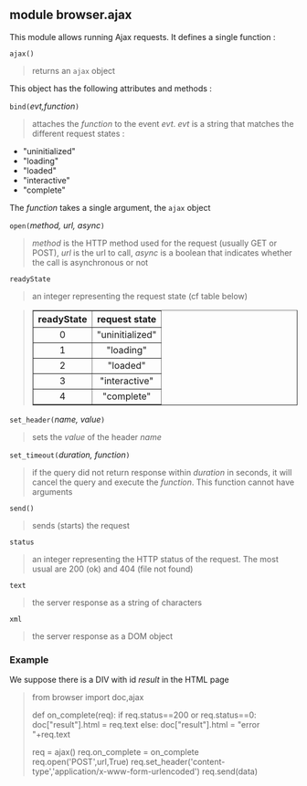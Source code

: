 module **browser.ajax**
-----------------------

This module allows running Ajax requests. It defines a single function :

`ajax()`
> returns an `ajax` object

This object has the following attributes and methods :

`bind(`_evt,function_`)`
> attaches the _function_ to the event _evt_. _evt_ is a string that matches the different request states :

- "uninitialized"
- "loading"
- "loaded"
- "interactive"
- "complete"

The _function_ takes a single argument, the `ajax` object

`open(`_method, url, async_`)`
> _method_ is the HTTP method used for the request (usually GET or POST), _url_ is the url to call, _async_ is a boolean that indicates whether the call is asynchronous or not

`readyState`
> an integer representing the request state (cf table below)

<blockquote>
<table cellspacing=0 cellpadding=4 border=1>
<tr><th>
readyState
</th><th>
request state
</th></tr>
<tr><td align="center">0</td><td>"uninitialized"</td></tr>
<tr><td align="center">1</td><td align="center">"loading"</td></tr>
<tr><td align="center">2</td><td align="center">"loaded"</td></tr>
<tr><td align="center">3</td><td align="center">"interactive"</td></tr>
<tr><td align="center">4</td><td align="center">"complete"</td></tr>
</table>
</blockquote>

`set_header(`_name, value_`)`
> sets the _value_ of the header _name_

`set_timeout(`_duration, function_`)`
> if the query did not return response within _duration_ in seconds, it will cancel the query and execute the _function_. This function cannot have arguments

`send()`
> sends (starts) the request

`status`
> an integer representing the HTTP status of the request. The most usual are 200 (ok) and 404 (file not found)

`text`
> the server response as a string of characters

`xml`
> the server response as a DOM object



### Example
We suppose there is a DIV with id _result_ in the HTML page

>    from browser import doc,ajax
>
>    def on_complete(req):
>        if req.status==200 or req.status==0:
>            doc["result"].html = req.text
>        else:
>            doc["result"].html = "error "+req.text
>    
>    req = ajax()
>    req.on_complete = on_complete
>    req.open('POST',url,True)
>    req.set_header('content-type','application/x-www-form-urlencoded')
>    req.send(data)

